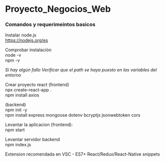 # Proyecto_Negocios_Web
### Comandos y requerimeintos basicos

Instalar node.js\
https://nodejs.org/es

Comprobar instalación \
node -v \
npm -v

*Si hay algún fallo Verificar que el path se haya puesto en las variables del entorno*

Crear proyecto react (frontend) \
npx create-react-app . \
npm install axios 

(backend) \
npm init -y \
npm install express mongoose dotenv bcryptjs jsonwebtoken cors 

Levantar la aplicacion (frontend): \
npm start

Levantar servidor backend \
npm index.js 

Extension recomendada en VSC - ES7+ React/Redux/React-Native snippets

